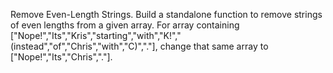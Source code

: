 Remove Even-Length Strings.
Build a standalone function to remove strings of even lengths from a given array.
For array containing ["Nope!","Its","Kris","starting","with","K!","(instead","of","Chris","with","C)","."], change that same array to ["Nope!","Its","Chris","."].
